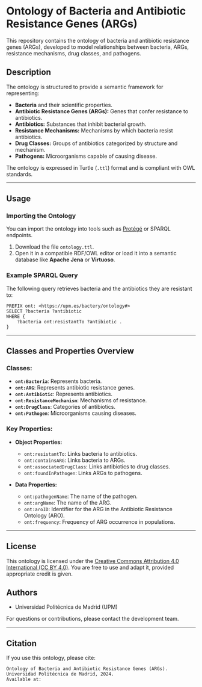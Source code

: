 # Ontology of Bacteria and Antibiotic Resistance Genes (ARGs)

This repository contains the ontology of bacteria and antibiotic resistance genes (ARGs), developed to model relationships between bacteria, ARGs, resistance mechanisms, drug classes, and pathogens.

## Description
The ontology is structured to provide a semantic framework for representing:
- **Bacteria** and their scientific properties.
- **Antibiotic Resistance Genes (ARGs):** Genes that confer resistance to antibiotics.
- **Antibiotics:** Substances that inhibit bacterial growth.
- **Resistance Mechanisms:** Mechanisms by which bacteria resist antibiotics.
- **Drug Classes:** Groups of antibiotics categorized by structure and mechanism.
- **Pathogens:** Microorganisms capable of causing disease.

The ontology is expressed in Turtle (`.ttl`) format and is compliant with OWL standards.

---

## Usage

### Importing the Ontology
You can import the ontology into tools such as [Protégé](https://protege.stanford.edu/) or SPARQL endpoints.

1. Download the file `ontology.ttl`.
2. Open it in a compatible RDF/OWL editor or load it into a semantic database like **Apache Jena** or **Virtuoso**.

### Example SPARQL Query
The following query retrieves bacteria and the antibiotics they are resistant to:

```sparql
PREFIX ont: <https://upm.es/bactery/ontology#>
SELECT ?bacteria ?antibiotic
WHERE {
    ?bacteria ont:resistantTo ?antibiotic .
}
```

---

## Classes and Properties Overview

### Classes:
- **`ont:Bacteria`**: Represents bacteria.
- **`ont:ARG`**: Represents antibiotic resistance genes.
- **`ont:Antibiotic`**: Represents antibiotics.
- **`ont:ResistanceMechanism`**: Mechanisms of resistance.
- **`ont:DrugClass`**: Categories of antibiotics.
- **`ont:Pathogen`**: Microorganisms causing diseases.

### Key Properties:
- **Object Properties:**
  - `ont:resistantTo`: Links bacteria to antibiotics.
  - `ont:containsARG`: Links bacteria to ARGs.
  - `ont:associatedDrugClass`: Links antibiotics to drug classes.
  - `ont:foundInPathogen`: Links ARGs to pathogens.

- **Data Properties:**
  - `ont:pathogenName`: The name of the pathogen.
  - `ont:argName`: The name of the ARG.
  - `ont:aroID`: Identifier for the ARG in the Antibiotic Resistance Ontology (ARO).
  - `ont:frequency`: Frequency of ARG occurrence in populations.

---

## License
This ontology is licensed under the [Creative Commons Attribution 4.0 International (CC BY 4.0)](https://creativecommons.org/licenses/by/4.0/). You are free to use and adapt it, provided appropriate credit is given.

## Authors
- Universidad Politécnica de Madrid (UPM)

For questions or contributions, please contact the development team.

---

## Citation
If you use this ontology, please cite:

```
Ontology of Bacteria and Antibiotic Resistance Genes (ARGs).
Universidad Politécnica de Madrid, 2024.
Available at: 
